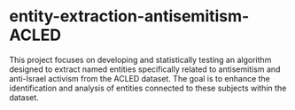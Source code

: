 # entity-extraction-antisemitism-ACLED
This project focuses on developing and statistically testing an algorithm designed to extract named entities specifically related to antisemitism and anti-Israel activism from the ACLED dataset. The goal is to enhance the identification and analysis of entities connected to these subjects within the dataset.
